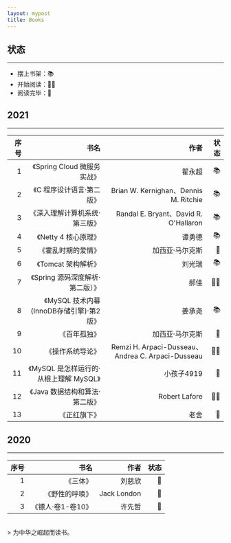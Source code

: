 ```yaml
---
layout: mypost
title: Books
---
```


## 状态

----
- 摆上书架：📚
- 开始阅读：👩‍💻
- 阅读完毕：🎈

## 2021

-----------------  

| 序号 |   书名   |   作者    |  状态 |
| ---: | ---: | ---: | ---: |
| 1 | 《Spring Cloud 微服务实战》 | 翟永超 |  📚 | 
| 2 | 《C 程序设计语言·第二版》 |  Brian W. Kernighan、Dennis M. Ritchie  |  📚 |
| 3 | 《深入理解计算机系统·第三版》 | Randal E. Bryant、David R. O'Hallaron  | 📚 |
| 4 | 《Netty 4 核心原理》 | 谭勇德  | 📚 |
| 5 | 《霍乱时期的爱情》 | 加西亚·马尔克斯 | 🎈 | 
| 6 | 《Tomcat 架构解析》 | 刘光瑞 | 📚 | 
| 7 | 《Spring 源码深度解析·第二版）》 | 郝佳 | 👩‍💻 | 
| 8 | 《MySQL 技术内幕(InnoDB存储引擎)·第2版》 | 姜承尧 | 📚 | 
| 9 | 《百年孤独》 | 加西亚·马尔克斯 | 🎈 | 
| 10 | 《操作系统导论》 | Remzi H. Arpaci-Dusseau、Andrea C. Arpaci-Dusseau | 👩‍💻 | 
| 11 | 《MySQL 是怎样运行的·从根上理解 MySQL》 | 小孩子4919 | 🎈 | 
| 12 | 《Java 数据结构和算法·第二版》 | Robert Lafore | 👩‍💻 | 
| 13 | 《正红旗下》 | 老舍 | 🎈 | 


## 2020

-----------------  

| 序号 |   书名   |   作者    |  状态 |
| ---: | ---: | ---: | ---: |
| 1 | 《三体》 | 刘慈欣  | 🎈 |
| 2 | 《野性的呼唤》 | Jack London | 🎈 | 
| 3 | 《镖人·卷1-卷10》 | 许先哲 | 🎈 | 


<br/>
> 为中华之崛起而读书。

<br/>